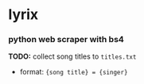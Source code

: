 # lyrix
### python web scraper with bs4

**TODO:** collect song titles to `titles.txt`
* format: `{song title} = {singer}`

